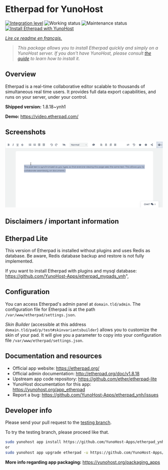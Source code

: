 <!--
N.B.: This README was automatically generated by https://github.com/YunoHost/apps/tree/master/tools/README-generator
It shall NOT be edited by hand.
-->

# Etherpad for YunoHost

[![Integration level](https://dash.yunohost.org/integration/etherpad.svg)](https://dash.yunohost.org/appci/app/etherpad) ![Working status](https://ci-apps.yunohost.org/ci/badges/etherpad.status.svg) ![Maintenance status](https://ci-apps.yunohost.org/ci/badges/etherpad.maintain.svg)  
[![Install Etherpad with YunoHost](https://install-app.yunohost.org/install-with-yunohost.svg)](https://install-app.yunohost.org/?app=etherpad)

*[Lire ce readme en français.](./README_fr.md)*

> *This package allows you to install Etherpad quickly and simply on a YunoHost server.
If you don't have YunoHost, please consult [the guide](https://yunohost.org/#/install) to learn how to install it.*

## Overview

Etherpad is a real-time collaborative editor scalable to thousands of simultaneous real time users. It provides full data export capabilities, and runs on your server, under your control.


**Shipped version:** 1.8.18~ynh1

**Demo:** https://video.etherpad.com/

## Screenshots

![Screenshot of Etherpad](./doc/screenshots/etherpad.gif)

## Disclaimers / important information

## Etherpad Lite

This version of Etherpad is installed without plugins and uses Redis as database.
Be aware, Redis database backup and restore is not fully implemented.

If you want to install Etherpad with plugins and mysql database: https://github.com/YunoHost-Apps/etherpad_mypads_ynh",

## Configuration

You can access Etherpad's admin panel at `domain.tld/admin`. The configuration file for Etherpad is at the path `/var/www/etherpad/settings.json`.

*Skin Builder* (accessible at this address `domain.tld/pad/p/test#skinvariantsbuilder`) allows you to customize the skin of your pad. It will give you a parameter to copy into your configuration file `/var/www/etherpad/settings.json`.

## Documentation and resources

* Official app website: <https://etherpad.org/>
* Official admin documentation: <http://etherpad.org/doc/v1.8.18>
* Upstream app code repository: <https://github.com/ether/etherpad-lite>
* YunoHost documentation for this app: <https://yunohost.org/app_etherpad>
* Report a bug: <https://github.com/YunoHost-Apps/etherpad_ynh/issues>

## Developer info

Please send your pull request to the [testing branch](https://github.com/YunoHost-Apps/etherpad_ynh/tree/testing).

To try the testing branch, please proceed like that.

``` bash
sudo yunohost app install https://github.com/YunoHost-Apps/etherpad_ynh/tree/testing --debug
or
sudo yunohost app upgrade etherpad -u https://github.com/YunoHost-Apps/etherpad_ynh/tree/testing --debug
```

**More info regarding app packaging:** <https://yunohost.org/packaging_apps>
